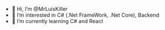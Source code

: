 - 👋 Hi, I’m @MrLuisKiller
- 👀 I’m interested in C# (.Net FrameWork, .Net Core), Backend
- 🌱 I’m currently learning C# and React
<!--- - 💞️ I’m looking to collaborate on ...
- 📫 How to reach me ... --->

<!---
MrLuisKiller/MrLuisKiller is a ✨ special ✨ repository because its `README.md` (this file) appears on your GitHub profile.
You can click the Preview link to take a look at your changes.
--->
